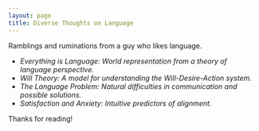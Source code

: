 ```yaml
---
layout: page
title: Diverse Thoughts on Language
---
```


<p class="message">
  Ramblings and ruminations from a guy who likes language.
</p>

- *Everything is Language: World representation from a theory of language perspective.*
- *Will Theory: A model for understanding the Will-Desire-Action system.*
- *The Language Problem: Natural difficulties in communication and possible solutions.*
- *Satisfaction and Anxiety: Intuitive predictors of alignment.*

Thanks for reading!
